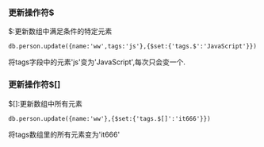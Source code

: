 ### 更新操作符$

$:更新数组中满足条件的特定元素

```
db.person.update({name:'ww',tags:'js'},{$set:{'tags.$':'JavaScript'}})
```

将tags字段中的元素'js'变为'JavaScript',每次只会变一个.

### 更新操作符$[]

$[]:更新数组中所有元素

```
db.person.update({name:'ww'},{$set:{'tags.$[]':'it666'}})
```

将tags数组里的所有元素变为'it666'

